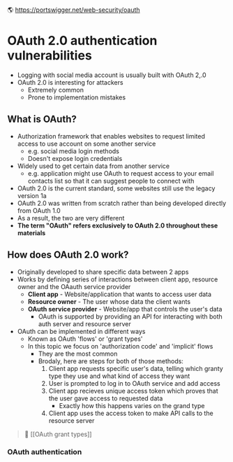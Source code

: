 🌎 https://portswigger.net/web-security/oauth

# OAuth 2.0 authentication vulnerabilities
-   Logging with social media account is usually built with OAuth 2,.0
-   OAuth 2.0 is interesting for attackers
    -   Extremely common
    -   Prone to implementation mistakes
 
## What is OAuth?
-   Authorization framework that enables websites to request limited access to use account on some another service
    -   e.g. social media login methods
    -   Doesn't expose login credentials
-   Widely used to get certain data from another service
    -   e.g. application might use OAuth to request access to your email contacts list so that it can suggest people to connect with
-   OAuth 2.0 is the current standard, some websites still use the legacy version 1a
-   OAuth 2.0 was written from scratch rather than being developed directly from OAuth 1.0
-   As a result, the two are very different
-   **The term "OAuth" refers exclusively to OAuth 2.0 throughout these materials**

## How does OAuth 2.0 work?
-   Originally developed to share specific data between 2 apps
-   Works by defining series of interactions between client app, resource owner and the OAauth service provider
    -   **Client app** \- Website/application that wants to access user data
    -   **Resource owner** \- The user whose data the client wants
    -   **OAuth service provider** \- Website/app that controls the user's data
        -   OAuth is supported by providing an API for interacting with both auth server and resource server
-   OAuth can be implemented in different ways
    -   Known as OAuth 'flows' or 'grant types'
    -   In this topic we focus on 'authorization code' and 'implicit' flows
        -   They are the most common
        -   Brodaly, here are steps for both of those methods:
            1.  Client app requests specific user's data, telling which granty type they use and what kind of access they want
            2.  User is prompted to log in to OAuth service and add access
            3.  Client app recieves unique access token which proves that the user gave access to requested data
                -   Exactly how this happens varies on the grand type
            4.  Client app uses the access token to make API calls to the resource server

> 📃 [[OAuth grant types]]
### OAuth authentication